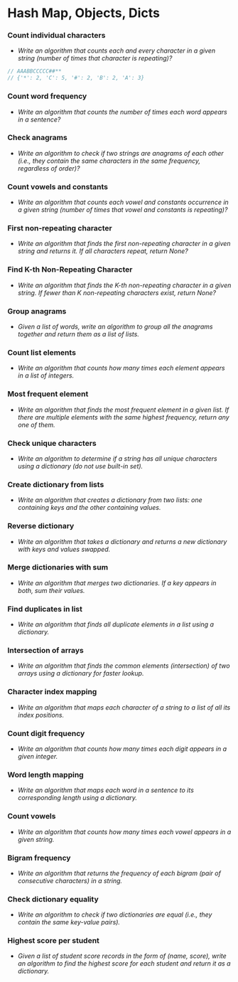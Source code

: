 # Hash Map, Objects, Dicts

### Count individual characters

* *Write an algorithm that counts each and every character in a given string (number of times that character is repeating)?*

```jsx
// AAABBCCCCC##**
// {'*': 2, 'C': 5, '#': 2, 'B': 2, 'A': 3}
```

### Count word frequency

* *Write an algorithm that counts the number of times each word appears in a sentence?*

### Check anagrams

* *Write an algorithm to check if two strings are anagrams of each other (i.e., they contain the same characters in the same frequency, regardless of order)?*

### Count vowels and constants

* *Write an algorithm that counts each vowel and constants occurrence in a given string (number of times that vowel and constants is repeating)?*

### First non-repeating character

* *Write an algorithm that finds the first non-repeating character in a given string and returns it. If all characters repeat, return None?*

### Find K-th Non-Repeating Character

* *Write an algorithm that finds the K-th non-repeating character in a given string. If fewer than K non-repeating characters exist, return None?*

### Group anagrams

* *Given a list of words, write an algorithm to group all the anagrams together and return them as a list of lists.*

### Count list elements

* *Write an algorithm that counts how many times each element appears in a list of integers.*

### Most frequent element

* *Write an algorithm that finds the most frequent element in a given list. If there are multiple elements with the same highest frequency, return any one of them.*

### Check unique characters

* *Write an algorithm to determine if a string has all unique characters using a dictionary (do not use built-in set).*

### Create dictionary from lists

* *Write an algorithm that creates a dictionary from two lists: one containing keys and the other containing values.*

### Reverse dictionary

* *Write an algorithm that takes a dictionary and returns a new dictionary with keys and values swapped.*

### Merge dictionaries with sum

* *Write an algorithm that merges two dictionaries. If a key appears in both, sum their values.*

### Find duplicates in list

* *Write an algorithm that finds all duplicate elements in a list using a dictionary.*

### Intersection of arrays

* *Write an algorithm that finds the common elements (intersection) of two arrays using a dictionary for faster lookup.*

### Character index mapping

* *Write an algorithm that maps each character of a string to a list of all its index positions.*

### Count digit frequency

* *Write an algorithm that counts how many times each digit appears in a given integer.*

### Word length mapping

* *Write an algorithm that maps each word in a sentence to its corresponding length using a dictionary.*

### Count vowels

* *Write an algorithm that counts how many times each vowel appears in a given string.*

### Bigram frequency

* *Write an algorithm that returns the frequency of each bigram (pair of consecutive characters) in a string.*

### Check dictionary equality

* *Write an algorithm to check if two dictionaries are equal (i.e., they contain the same key-value pairs).*

### Highest score per student

* *Given a list of student score records in the form of (name, score), write an algorithm to find the highest score for each student and return it as a dictionary.*
